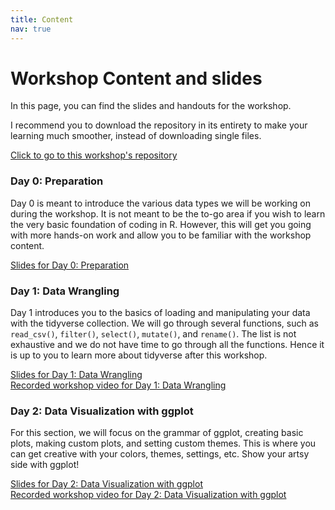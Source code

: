 ```yaml
---
title: Content
nav: true
---
```


# Workshop Content and slides

In this page, you can find the slides and handouts for the workshop.

I recommend you to download the repository in its entirety to make your learning much smoother, instead of downloading single files.

[Click to go to this workshop's repository](https://github.com/winsonfzyang/RWorkshop)



### Day 0: Preparation
Day 0 is meant to introduce the various data types we will be working on during the workshop. It is not meant to be the to-go area if you wish to learn the very basic foundation of coding in R. However, this will get you going with more hands-on work and allow you to be familiar with the workshop content.


[Slides for Day 0: Preparation](https://winsonfzyang.github.io/RWorkshop/slides/Day0_Preparation.html)  



### Day 1: Data Wrangling
Day 1 introduces you to the basics of loading and manipulating your data with the tidyverse collection. We will go through several functions, such as `read_csv()`, `filter()`, `select()`, `mutate()`, and `rename()`. The list is not exhaustive and we do not have time to go through all the functions. Hence it is up to you to learn more about tidyverse after this workshop.

[Slides for Day 1: Data Wrangling](https://winsonfzyang.github.io/RWorkshop/slides/Day1_Data-wrangling.html)  
[Recorded workshop video for Day 1: Data Wrangling](https://youtu.be/P1a3bnL6vb8)  



### Day 2: Data Visualization with ggplot
For this section, we will focus on the grammar of ggplot, creating basic plots, making custom plots, and setting custom themes. This is where you can get creative with your colors, themes, settings, etc. Show your artsy side with ggplot!

[Slides for Day 2: Data Visualization with ggplot](https://winsonfzyang.github.io/RWorkshop/slides/Day2_Data-visualization.html)  
[Recorded workshop video for Day 2: Data Visualization with ggplot](https://youtu.be/-7L0Fqhk21I)
